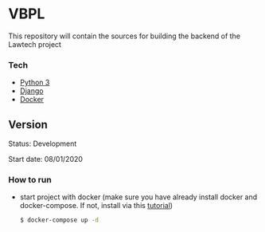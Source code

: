 # VBPL

This repository will contain the sources for building the backend of the Lawtech project


### Tech

* [Python 3](https://www.python.org/)
* [Django](https://www.djangoproject.com)
* [Docker](https://www.docker.com/)


## Version
Status: Development

Start date: 08/01/2020

### How to run
* start project with docker (make sure you have already install docker and docker-compose. If not, install via this [tutorial](https://docs.docker.com/compose/install/))
    ```sh
    $ docker-compose up -d    
    ```
